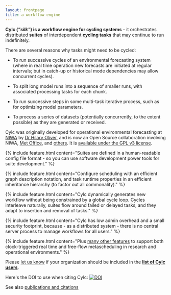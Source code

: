 ```yaml
---
layout: frontpage
title: a workflow engine
---
```


**Cylc (*"silk"*) is a workflow engine for cycling systems** - it orchestrates
distributed **suites** of interdependent **cycling tasks** that may continue to
run indefinitely.

There are several reasons why tasks might need to be cycled:

 * To run successive cycles of an environmental forecasting system (where in
   real time operation new forecasts are initiated at regular intervals; but in
   catch-up or historical mode dependencies may allow concurrent cycles).

 * To split long model runs into a sequence of smaller runs, with associated
   processing tasks for each chunk.

 * To run successive steps in some multi-task iterative process, such as for
   optimizing model parameters.

 * To process a series of datasets (potentially concurrently, to the extent
   possible) as they are generated or received.

Cylc was originally developed for operational environmental forecasting at
[NIWA](http://www.niwa.co.nz) by [Dr Hilary
Oliver](mailto:hilary.oliver@niwa.co.nz), and is now an Open
Source collaboration involving NIWA, [Met Office](http://www.metoffice.gov.uk),
and [others](./users.html). It is [available under the GPL v3
license](./license.html).

{% include feature.html content="Suites are defined in a human-readable config
file format - so you can use software development power tools for suite
development." %}

{% include feature.html content="Configure scheduling with an efficient graph
description notation, and task runtime properties in an efficient inheritance
hierarchy (to factor out all commonality)." %}

{% include feature.html content="Cylc dynamically generates new workflow
without being constrained by a global cycle loop. Cycles interleave
naturally, suites flow around failed or delayed tasks, and they adapt to
insertion and removal of tasks." %}

{% include feature.html content="Cylc has low admin overhead and a small
security footprint, because - as a distributed system - there is no central
server process to manage workflows for all users." %}

{% include feature.html content="Plus <a href='features.html'>many other
features</a> to support both clock-triggered real time and free-flow
metascheduling in research and operational environments." %}

Please [let us know](mailto:hilary.oliver@niwa.co.nz) if your organization
should be included in the **[list of Cylc users](./users.html)**.

Here's the DOI to use when citing Cylc: [![DOI](https://zenodo.org/badge/1836229.svg)](https://zenodo.org/badge/latestdoi/1836229)

See also [publications and citations](./documentation.html#publications-and-citations)
